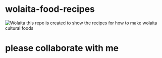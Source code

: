 # wolaita-food-recipes
![Wolaita](https://ih1.redbubble.net/image.717582452.4188/st,small,845x845-pad,1000x1000,f8f8f8.u8.jpg)
this repo is created to show the recipes for how to make wolaita cultural foods

# please collaborate with me
